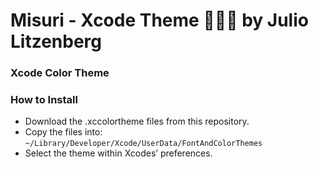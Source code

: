 # Misuri - Xcode Theme 👨🏾‍💻 by Julio Litzenberg 

### Xcode Color Theme 

### How to Install 
- Download the .xccolortheme files from this repository.
- Copy the files into: `~/Library/Developer/Xcode/UserData/FontAndColorThemes`
- Select the theme within Xcodes’ preferences.

